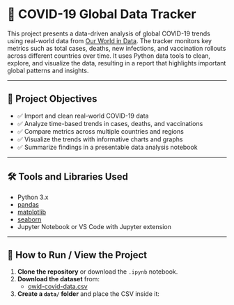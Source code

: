 # 🦠 COVID-19 Global Data Tracker

This project presents a data-driven analysis of global COVID-19 trends using real-world data from [Our World in Data](https://ourworldindata.org/coronavirus). The tracker monitors key metrics such as total cases, deaths, new infections, and vaccination rollouts across different countries over time. It uses Python data tools to clean, explore, and visualize the data, resulting in a report that highlights important global patterns and insights.

---

## 🎯 Project Objectives

- ✅ Import and clean real-world COVID-19 data
- ✅ Analyze time-based trends in cases, deaths, and vaccinations
- ✅ Compare metrics across multiple countries and regions
- ✅ Visualize the trends with informative charts and graphs
- ✅ Summarize findings in a presentable data analysis notebook

---

## 🛠️ Tools and Libraries Used

- Python 3.x
- [pandas](https://pandas.pydata.org/)
- [matplotlib](https://matplotlib.org/)
- [seaborn](https://seaborn.pydata.org/)
- Jupyter Notebook or VS Code with Jupyter extension

---

## 🚀 How to Run / View the Project

1. **Clone the repository** or download the `.ipynb` notebook.
2. **Download the dataset** from:
   - [owid-covid-data.csv](https://covid.ourworldindata.org/data/owid-covid-data.csv)
3. **Create a `data/` folder** and place the CSV inside it:
